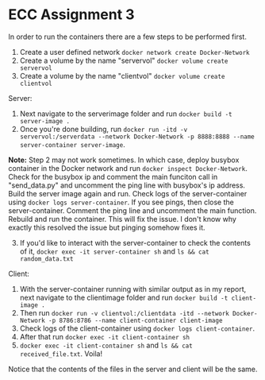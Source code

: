 # ECC Assignment 3

In order to run the containers there are a few steps to be performed first. 

1. Create a user defined network `docker network create Docker-Network`
2. Create a volume by the name "servervol" `docker volume create servervol`
3. Create a volume by the name "clientvol" `docker volume create clientvol`

Server:
1. Next navigate to the serverimage folder and run `docker build -t server-image .`
2. Once you're done building, run `docker run -itd -v servervol:/serverdata --network Docker-Network -p 8888:8888 --name server-container server-image`.

**Note:** Step 2 may not work sometimes. In which case, deploy busybox container in the Docker network and run `docker inspect Docker-Network`. Check for the busybox ip and comment the main funciton call in "send_data.py" and uncomment the ping line with busybox's ip address. Build the server image again and run. Check logs of the server-container using `docker logs server-container`. If you see pings, then close the server-container. Comment the ping line and uncomment the main function. Rebuild and run the container. This will fix the issue. I don't know why exactly this resolved the issue but pinging somehow fixes it.

3. If you'd like to interact with the server-container to check the contents of it, `docker exec -it server-container sh` and `ls && cat random_data.txt`

Client:
1. With the server-container running with similar output as in my report, next navigate to the clientimage folder and run `docker build -t client-image .`
2. Then run `docker run -v clientvol:/clientdata -itd --network Docker-Network -p 8786:8786 --name client-container client-image`
3. Check logs of the client-container using `docker logs client-container`.
4. After that run `docker exec -it client-container sh`
5. `docker exec -it client-container sh` and `ls && cat received_file.txt`. Voila!

Notice that the contents of the files in the server and client will be the same.
